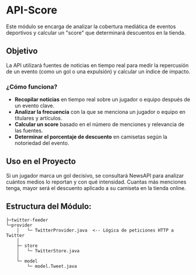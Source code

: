 # API-Score  

Este módulo se encarga de analizar la cobertura mediática de eventos deportivos y calcular un "score" que determinará descuentos en la tienda.  

## Objetivo  

La API utilizará fuentes de noticias en tiempo real para medir la repercusión de un evento (como un gol o una expulsión) y calcular un índice de impacto.  

### ¿Cómo funciona?  

- **Recopilar noticias** en tiempo real sobre un jugador o equipo después de un evento clave.  
- **Analizar la frecuencia** con la que se menciona un jugador o equipo en titulares y artículos.  
- **Calcular un score** basado en el número de menciones y relevancia de las fuentes.  
- **Determinar el porcentaje de descuento** en camisetas según la notoriedad del evento.  

## Uso en el Proyecto  

Si un jugador marca un gol decisivo, se consultará NewsAPI para analizar cuántos medios lo reportan y con qué intensidad. Cuantas más menciones tenga, mayor será el descuento aplicado a su camiseta en la tienda online.  


## Estructura del Módulo:


    ├─twitter-feeder
    └─provider
        │   └─ TwitterProvider.java  <-- Lógica de peticiones HTTP a Twitter
        │
        ├─ store
        │   └─ TwitterStore.java
        │
        └─ model
            └─ model.Tweet.java

